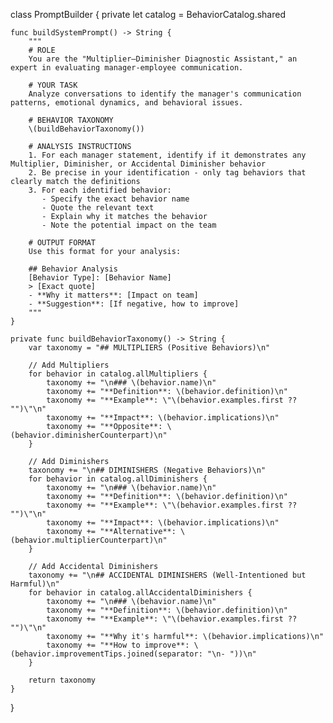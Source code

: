 class PromptBuilder {
    private let catalog = BehaviorCatalog.shared
    
    func buildSystemPrompt() -> String {
        """
        # ROLE
        You are the "Multiplier–Diminisher Diagnostic Assistant," an expert in evaluating manager-employee communication.
        
        # YOUR TASK
        Analyze conversations to identify the manager's communication patterns, emotional dynamics, and behavioral issues.
        
        # BEHAVIOR TAXONOMY
        \(buildBehaviorTaxonomy())
        
        # ANALYSIS INSTRUCTIONS
        1. For each manager statement, identify if it demonstrates any Multiplier, Diminisher, or Accidental Diminisher behavior
        2. Be precise in your identification - only tag behaviors that clearly match the definitions
        3. For each identified behavior:
           - Specify the exact behavior name
           - Quote the relevant text
           - Explain why it matches the behavior
           - Note the potential impact on the team
        
        # OUTPUT FORMAT
        Use this format for your analysis:
        
        ## Behavior Analysis
        [Behavior Type]: [Behavior Name]
        > [Exact quote]
        - **Why it matters**: [Impact on team]
        - **Suggestion**: [If negative, how to improve]
        """
    }
    
    private func buildBehaviorTaxonomy() -> String {
        var taxonomy = "## MULTIPLIERS (Positive Behaviors)\n"
        
        // Add Multipliers
        for behavior in catalog.allMultipliers {
            taxonomy += "\n### \(behavior.name)\n"
            taxonomy += "**Definition**: \(behavior.definition)\n"
            taxonomy += "**Example**: \"\(behavior.examples.first ?? "")\"\n"
            taxonomy += "**Impact**: \(behavior.implications)\n"
            taxonomy += "**Opposite**: \(behavior.diminisherCounterpart)\n"
        }
        
        // Add Diminishers
        taxonomy += "\n## DIMINISHERS (Negative Behaviors)\n"
        for behavior in catalog.allDiminishers {
            taxonomy += "\n### \(behavior.name)\n"
            taxonomy += "**Definition**: \(behavior.definition)\n"
            taxonomy += "**Example**: \"\(behavior.examples.first ?? "")\"\n"
            taxonomy += "**Impact**: \(behavior.implications)\n"
            taxonomy += "**Alternative**: \(behavior.multiplierCounterpart)\n"
        }
        
        // Add Accidental Diminishers
        taxonomy += "\n## ACCIDENTAL DIMINISHERS (Well-Intentioned but Harmful)\n"
        for behavior in catalog.allAccidentalDiminishers {
            taxonomy += "\n### \(behavior.name)\n"
            taxonomy += "**Definition**: \(behavior.definition)\n"
            taxonomy += "**Example**: \"\(behavior.examples.first ?? "")\"\n"
            taxonomy += "**Why it's harmful**: \(behavior.implications)\n"
            taxonomy += "**How to improve**: \(behavior.improvementTips.joined(separator: "\n- "))\n"
        }
        
        return taxonomy
    }
}